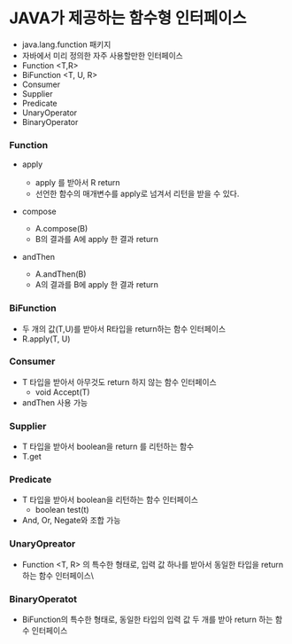 # JAVA가 제공하는 함수형 인터페이스
  - java.lang.function 패키지
  - 자바에서 미리 정의한 자주 사용할만한 인터페이스
  - Function <T,R>
  - BiFunction <T, U, R>
  - Consumer <T>
  - Supplier <T>
  - Predicate <T>
  - UnaryOperator <T>
  - BinaryOperator <T>

### Function
  - apply <T>
    - apply <T>를 받아서 R return
    - 선언한 함수의 매개변수를 apply로 넘겨서 리턴을 받을 수 있다.

  - compose <T>
    - A.compose(B)
    - B의 결과를 A에 apply 한 결과 return

  - andThen <T>
    - A.andThen(B)
    - A의 결과를 B에 apply 한 결과 return

### BiFunction
  - 두 개의 값(T,U)를 받아서 R타입을 return하는 함수 인터페이스
  - R.apply(T, U)

### Consumer <T>
  - T 타입을 받아서 아무것도 return 하지 않는 함수 인터페이스
    - void Accept(T)
  - andThen 사용 가능

### Supplier <T>
  - T 타입을 받아서 boolean을 return 를 리턴하는 함수
  - T.get

### Predicate <T>
  - T 타입을 받아서 boolean을 리턴하는 함수 인터페이스
    - boolean test(t)
  - And, Or, Negate와 조합 가능

### UnaryOpreator <T>
  - Function <T, R> 의 특수한 형태로, 입력 값 하나를 받아서 동일한 타입을 return 하는 함수 인터페이스\

### BinaryOperatot <T>
  - BiFunction의 특수한 형태로, 동일한 타입의 입력 값 두 개를 받아 return 하는 함수 인터페이스







